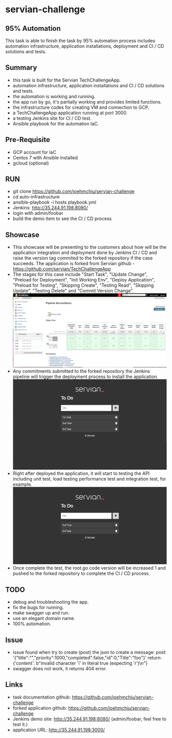 # servian-challenge
## 95% Automation
This task is able to finish the task by 95% automation process includes automation infrastructure, application installations, deployment and CI / CD solutions and tests.

## Summary
- this task is built for the Servian TechChallengeApp.
- automation infrastructure, application installations and CI / CD solutions
  and tests.
- the automation is working and running.
- the app run by go, it's partially working and provides limited functions.
- the infrastructure codes for creating VM and connection to GCP.
- a TechChallengeApp application running at port 3000.
- a testing Jenkins site for CI / CD test.
- Ansible playbook for the automation IaC.

## Pre-Requisite
- GCP account for IaC
- Centos 7 with Ansible installed
- gcloud (optional)

## RUN
- git clone https://github.com/joehmchiu/servian-challenge
- cd auto-infrastructure
- ansible-playbook -i hosts playbook.yml
- Jenkins: http://35.244.91.198:8080/
- login with admin/foobar
- build the demo item to see the CI / CD process

## Showcase
- This showcase will be presenting to the customers about how will be the application integration and deployment done by Jenkins CI / CD and raise the version tag commited to the forked repository if the case succeeds. The application is forked from Servian github - https://github.com/servian/TechChallengeApp
- The stages for this case include "Start Task", "Update Change", "Preload for Deployment", "Init Working Env", "Deploy Application", "Preload for Testing", "Skipping Create", "Testing Read", "Skipping Update", "Testing Delete" and "Commit Version Change".
![The stages for this case](https://github.com/joehmchiu/servian-challenge/blob/main/images/jenkins-demo.PNG?raw=true)
- Any commitments submitted to the forked repository the Jenkins pipeline will trigger the deployment process to install the application.
![Installed case sample](https://github.com/joehmchiu/servian-challenge/blob/main/images/app-dump.PNG?raw=true)
- Right after deployed the application, it will start to testing the API including unit test, load testing performance test and integration test, for example. 
![An example for this showcase](https://github.com/joehmchiu/servian-challenge/blob/main/images/jenkins-demo-app-dump.PNG?raw=true)
- Once complete the test, the root.go code version will be increased 1 and pushed to the forked repository to complete the CI / CD process.

## TODO
- debug and troubleshooting the app.
- fix the bugs for running.
- make swagger up and run.
- use an elegant domain name.
- 100% automation.

## Issue
- issue found when try to create (post) the json to create a message:
  post: '{"title":"","priority":1000,"completed":false,"id":0,"Title":"foo"}'
  return: {'content': b"invalid character 'i' in literal true (expecting 'r')\n"}
- swagger does not work, it returns 404 error.

## Links
- task documentation github:  https://github.com/joehmchiu/servian-challenge
- forked application github: https://github.com/joehmchiu/servian-challenge
- Jenkins demo site: http://35.244.91.198:8080/ (admin/foobar, feel free to test it.)
- application URL: http://35.244.91.198:3000/ 

